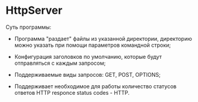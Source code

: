 # HttpServer

Суть программы:

- Программа "раздает" файлы из указанной директории, директорию можно указать при помощи параметров командной строки;

- Конфигурация заголовков по умолчанию, которые будут отправляться с каждым запросом;

- Поддерживаемые виды запросов: GET, POST, OPTIONS;

- Поддерживает необходимое для работы количество статусов ответов HTTP responce status codes - HTTP.
